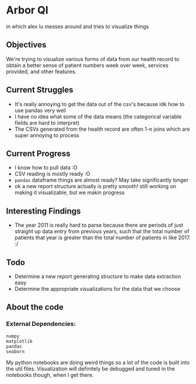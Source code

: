 # Arbor QI 

in which alex lu messes around and tries to visualize things 

## Objectives
We're trying to visualize various forms of data from our health record to obtain a better sense of patient numbers week over week, services provided, and other features.  

## Current Struggles
* It's really annoying to get the data out of the csv's because idk how to use pandas very well
* I have no idea what some of the data means (the categorical variable fields are hard to interpret)
* The CSVs generated from the health record are often 1-n joins which are super annoying to process


## Current Progress
* I know how to pull data :O 
* CSV reading is mostly ready :O 
* `pandas` dataframe things are almost ready? May take significantly longer
* ok a new report structure actually is pretty smooth! still working on making it visualizable, but we makin progress 

## Interesting Findings
* The year 2011 is really hard to parse because there are periods of just straight up data entry from previous years, such that the total number of patients that year is greater than the total number of patients in like 2017. :/ 


## Todo 
* Determine a new report generating structure to make data extraction easy
* Determine the appropriate visualizations for the data that we choose 



## About the code 

### External Dependencies:
```
numpy
matplotlib
pandas
seaborn
```

My python notebooks are doing weird things so a lot of the code is built into the util files. Visualization will definitely be debugged and tuned in the notebooks though, when I get there. 